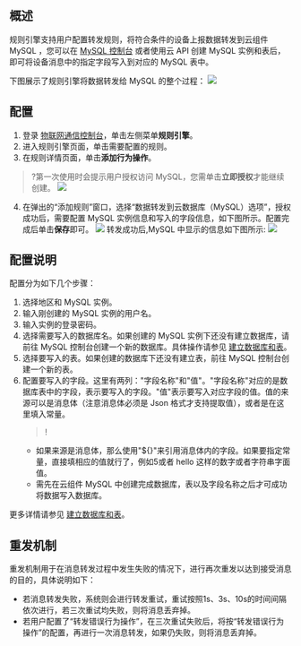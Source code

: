 
## 概述
规则引擎支持用户配置转发规则，将符合条件的设备上报数据转发到云组件 MySQL ，您可以在 [MySQL 控制台](https://console.cloud.tencent.com/cdb) 或者使用云 API 创建 MySQL 实例和表后，即可将设备消息中的指定字段写入到对应的 MySQL 表中。

下图展示了规则引擎将数据转发给 MySQL 的整个过程：
![](https://main.qcloudimg.com/raw/9012b5275680b170ec6cc8b69358664f.png)

## 配置
1. 登录 [物联网通信控制台](https://console.cloud.tencent.com/iotcloud)，单击左侧菜单**规则引擎**。
2. 进入规则引擎页面，单击需要配置的规则。
3. 在规则详情页面，单击**添加行为操作**。
>?第一次使用时会提示用户授权访问 MySQL，您需单击**立即授权**才能继续创建。
![](https://main.qcloudimg.com/raw/610ffda13c4d723d1da5e89fd96593ab.png)
4. 在弹出的“添加规则”窗口，选择“数据转发到云数据库（MySQL）选项”，授权成功后，需要配置 MySQL 实例信息和写入的字段信息，如下图所示。配置完成后单击**保存**即可。
![](https://qcloudimg.tencent-cloud.cn/raw/c8d58d9fc2f67bdb6f2df55b7cd9d918.png)
转发成功后,MySQL 中显示的信息如下图所示:
![](https://main.qcloudimg.com/raw/85fe76843afc299408448a10e6a78930.png)

## 配置说明
配置分为如下几个步骤：
 1. 选择地区和 MySQL 实例。
 2. 输入刚创建的 MySQL 实例的用户名。     
 3. 输入实例的登录密码。
 4. 选择需要写入的数据库名。如果创建的 MySQL 实例下还没有建立数据库，请前往 MySQL 控制台创建一个新的数据库。具体操作请参见 [建立数据库和表](https://cloud.tencent.com/document/product/236/8465)。
 5. 选择要写入的表。如果创建的数据库下还没有建立表，前往 MySQL 控制台创建一个新的表。
 6. 配置要写入的字段。这里有两列："字段名称"和"值"。"字段名称"对应的是数据库表中的字段，表示要写入的字段。"值"表示要写入对应字段的值。值的来源可以是消息体（注意消息体必须是 Json 格式才支持提取值），或者是在这里填入常量。
    >!
    - 如果来源是消息体，那么使用"${}"来引用消息体内的字段。如果要指定常量，直接填相应的值就行了，例如5或者 hello 这样的数字或者字符串字面值。
    - 需先在云组件 MySQL 中创建完成数据库，表以及字段名称之后才可成功将数据写入数据库。


更多详情请参见 [建立数据库和表](https://cloud.tencent.com/document/product/236/8465)。

## 重发机制

重发机制用于在消息转发过程中发生失败的情况下，进行再次重发以达到接受消息的目的，具体说明如下：
- 若消息转发失败，系统则会进行转发重试，重试按照1s、3s、10s的时间间隔依次进行，若三次重试均失败，则将消息丢弃掉。
- 若用户配置了“转发错误行为操作”，在三次重试失败后，将按“转发错误行为操作”的配置，再进行一次消息转发，如果仍失败，则将消息丢弃掉。
